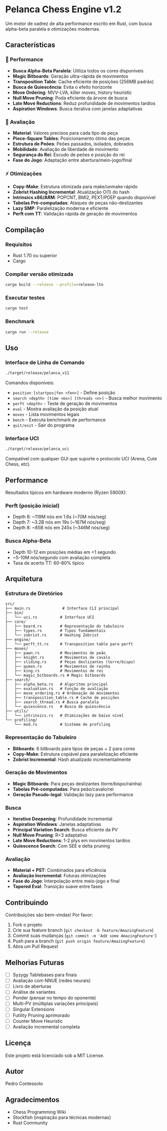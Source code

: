# Pelanca Chess Engine v1.2

Um motor de xadrez de alta performance escrito em Rust, com busca alpha-beta paralela e otimizações modernas.

## Características

### 🚀 Performance
- **Busca Alpha-Beta Paralela**: Utiliza todos os cores disponíveis
- **Magic Bitboards**: Geração ultra-rápida de movimentos
- **Transposition Table**: Cache eficiente de posições (256MB padrão)
- **Busca de Quiescência**: Evita o efeito horizonte
- **Move Ordering**: MVV-LVA, killer moves, history heuristic
- **Null Move Pruning**: Poda eficiente da árvore de busca
- **Late Move Reductions**: Reduz profundidade de movimentos tardios
- **Aspiration Windows**: Busca iterativa com janelas adaptativas

### 🎯 Avaliação
- **Material**: Valores precisos para cada tipo de peça
- **Piece-Square Tables**: Posicionamento ótimo das peças
- **Estrutura de Peões**: Peões passados, isolados, dobrados
- **Mobilidade**: Avaliação de liberdade de movimento
- **Segurança do Rei**: Escudo de peões e posição do rei
- **Fase do Jogo**: Adaptação entre abertura/meio-jogo/final

### ⚡ Otimizações
- **Copy-Make**: Estrutura otimizada para make/unmake rápido
- **Zobrist Hashing Incremental**: Atualização O(1) do hash
- **Intrinsics x86/ARM**: POPCNT, BMI2, PEXT/PDEP quando disponível
- **Tabelas Pré-computadas**: Ataques de peças não-deslizantes
- **Lazy SMP**: Paralelização moderna e eficiente
- **Perft com TT**: Validação rápida de geração de movimentos

## Compilação

### Requisitos
- Rust 1.70 ou superior
- Cargo

### Compilar versão otimizada
```bash
cargo build --release --profile=release-lto
```

### Executar testes
```bash
cargo test
```

### Benchmark
```bash
cargo run --release
```

## Uso

### Interface de Linha de Comando
```bash
./target/release/pelanca_v11
```

Comandos disponíveis:
- `position [startpos|fen <fen>]` - Define posição
- `search <depth> [time <ms>] [threads <n>]` - Busca melhor movimento
- `perft <depth>` - Teste de geração de movimentos
- `eval` - Mostra avaliação da posição atual
- `moves` - Lista movimentos legais
- `bench` - Executa benchmark de performance
- `quit/exit` - Sair do programa

### Interface UCI
```bash
./target/release/pelanca_uci
```

Compatível com qualquer GUI que suporte o protocolo UCI (Arena, Cute Chess, etc).

## Performance

Resultados típicos em hardware moderno (Ryzen 5900X):

### Perft (posição inicial)
- Depth 6: ~119M nós em 1.6s (~70M nós/seg)
- Depth 7: ~3.2B nós em 19s (~167M nós/seg)
- Depth 8: ~85B nós em 245s (~346M nós/seg)

### Busca Alpha-Beta
- Depth 10-12 em posições médias em <1 segundo
- ~5-10M nós/segundo com avaliação completa
- Taxa de acerto TT: 60-80% típico

## Arquitetura

### Estrutura de Diretórios
```
src/
├── main.rs              # Interface CLI principal
├── bin/
│   └── uci.rs          # Interface UCI
├── core/
│   ├── board.rs        # Representação do tabuleiro
│   ├── types.rs        # Tipos fundamentais
│   └── zobrist.rs      # Hashing Zobrist
├── engine/
│   └── perft_tt.rs     # Transposition table para perft
├── moves/
│   ├── pawn.rs         # Movimentos de peão
│   ├── knight.rs       # Movimentos de cavalo
│   ├── sliding.rs      # Peças deslizantes (torre/bispo)
│   ├── queen.rs        # Movimentos de rainha
│   ├── king.rs         # Movimentos de rei
│   └── magic_bitboards.rs # Magic bitboards
├── search/
│   ├── alpha_beta.rs   # Algoritmo principal
│   ├── evaluation.rs   # Função de avaliação
│   ├── move_ordering.rs # Ordenação de movimentos
│   ├── transposition_table.rs # Cache de posições
│   ├── search_thread.rs # Busca paralela
│   └── quiescence.rs   # Busca de quiescência
├── utils/
│   └── intrinsics.rs   # Otimizações de baixo nível
└── profiling/
    └── mod.rs          # Sistema de profiling
```

### Representação do Tabuleiro
- **Bitboards**: 6 bitboards para tipos de peças + 2 para cores
- **Copy-Make**: Estrutura copiável para paralelização eficiente
- **Zobrist Incremental**: Hash atualizado incrementalmente

### Geração de Movimentos
- **Magic Bitboards**: Para peças deslizantes (torre/bispo/rainha)
- **Tabelas Pré-computadas**: Para peão/cavalo/rei
- **Geração Pseudo-legal**: Validação lazy para performance

### Busca
- **Iterative Deepening**: Profundidade incremental
- **Aspiration Windows**: Janelas adaptativas
- **Principal Variation Search**: Busca eficiente da PV
- **Null Move Pruning**: R=3 adaptativo
- **Late Move Reductions**: 1-2 plys em movimentos tardios
- **Quiescence Search**: Com SEE e delta pruning

### Avaliação
- **Material + PST**: Combinados para eficiência
- **Avaliação Incremental**: Futuras otimizações
- **Fase do Jogo**: Interpolação entre meio-jogo e final
- **Tapered Eval**: Transição suave entre fases

## Contribuindo

Contribuições são bem-vindas! Por favor:
1. Fork o projeto
2. Crie sua feature branch (`git checkout -b feature/AmazingFeature`)
3. Commit suas mudanças (`git commit -m 'Add some AmazingFeature'`)
4. Push para a branch (`git push origin feature/AmazingFeature`)
5. Abra um Pull Request

## Melhorias Futuras

- [ ] Syzygy Tablebases para finais
- [ ] Avaliação com NNUE (redes neurais)
- [ ] Livro de aberturas
- [ ] Análise de variantes
- [ ] Ponder (pensar no tempo do oponente)
- [ ] Multi-PV (múltiplas variações principais)
- [ ] Singular Extensions
- [ ] Futility Pruning aprimorado
- [ ] Counter Move Heuristic
- [ ] Avaliação incremental completa

## Licença

Este projeto está licenciado sob a MIT License.

## Autor

Pedro Contessoto

## Agradecimentos

- Chess Programming Wiki
- Stockfish (inspiração para técnicas modernas)
- Rust Community
